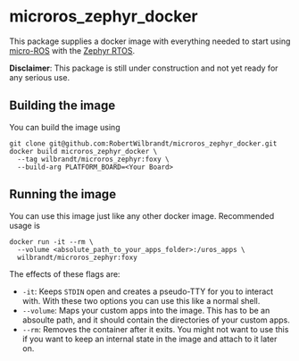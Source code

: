 microros_zephyr_docker
======================

This package supplies a docker image with everything needed to start using [micro-ROS](https://micro-ros.github.io/) with the [Zephyr RTOS](https://www.zephyrproject.org/).

**Disclaimer**: This package is still under construction and not yet ready for any serious use.

Building the image
------------------

You can build the image using

```console
git clone git@github.com:RobertWilbrandt/microros_zephyr_docker.git
docker build microros_zephyr_docker \
  --tag wilbrandt/microros_zephyr:foxy \
  --build-arg PLATFORM_BOARD=<Your Board>
```

Running the image
-----------------

You can use this image just like any other docker image. Recommended usage is

```console
docker run -it --rm \
  --volume <absolute_path_to_your_apps_folder>:/uros_apps \
  wilbrandt/microros_zephyr:foxy
```

The effects of these flags are:
- ```-it```: Keeps ```STDIN``` open and creates a pseudo-TTY for you to interact with. With these two options you can use this like a normal shell.
- ```--volume```: Maps your custom apps into the image. This has to be an absoulte path, and it should contain the directories of your custom apps.
- ```--rm```: Removes the container after it exits. You might not want to use this if you want to keep an internal state in the image and attach to it later on.

